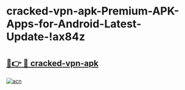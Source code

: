 # cracked-vpn-apk-Premium-APK-Apps-for-Android-Latest-Update-!ax84z

# <h2><a href="https://hr3zy6.esa.edu.pl?title=cracked-vpn-apk&ref=ax84z">🔗👉 🔴 cracked-vpn-apk</a></h2>

[![acn](https://github.com/user-attachments/assets/0f9c940e-d8b0-45ae-aac7-cd30a18b3e1c)](https://hr3zy6.esa.edu.pl?title=cracked-vpn-apk&ref=ax84z)

